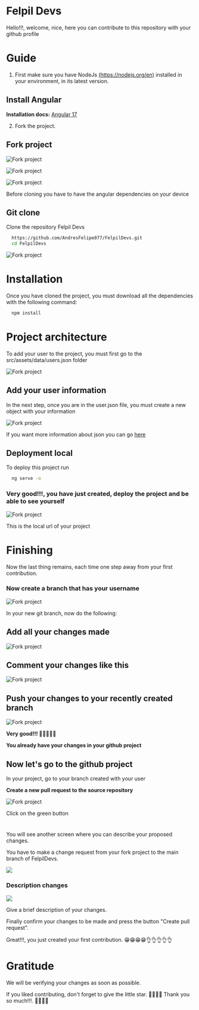 
# Felpil Devs

Hello!!!, welcome, nice, here you can contribute to this repository with your github profile

# Guide

1. First make sure you have NodeJs [(https://nodejs.org/en)](https://nodejs.org/en)
installed in your environment, in its latest version.


## Install Angular

**Installation docs:** [Angular 17](https://angular.dev/tools/cli/setup-local)

2. Fork the project.
## Fork project

![Fork project](https://docs.github.com/assets/cb-40742/mw-1440/images/help/repository/fork-button.webp)

![Fork project](https://docs.github.com/assets/cb-14601/mw-1440/images/help/repository/code-button.webp)

![Fork project](https://docs.github.com/assets/cb-69468/mw-1440/images/help/repository/https-url-clone-cli.webp)

Before cloning you have to have the angular dependencies on your device
## Git clone

Clone the repository Felpil Devs

```bash
  https://github.com/AndresFelipe077/FelpilDevs.git
  cd FelpilDevs
```

![Fork project](https://docs.github.com/assets/cb-69468/mw-1440/images/help/repository/https-url-clone-cli.webp)

# Installation

Once you have cloned the project, you must download all the dependencies with the following command:

```bash
  npm install
```

# Project architecture

To add your user to the project, you must first go to the src/assets/data/users.json folder

![Fork project](https://raw.githubusercontent.com/AndresFelipe077/FelpilDevs/main/src/assets/images/docs/files.png)

## Add your user information

In the next step, once you are in the user.json file, you must create a new object with your information

![Fork project](https://raw.githubusercontent.com/AndresFelipe077/FelpilDevs/main/src/assets/images/docs/object-user.png)

If you want more information about json you can go [here](https://www.json.org/json-es.html)


## Deployment local

To deploy this project run

```bash
  ng serve -o
```

### Very good!!!, you have just created, deploy the project and be able to see yourself

![Fork project](https://raw.githubusercontent.com/AndresFelipe077/FelpilDevs/main/src/assets/images/docs/url-project.png)

This is the local url of your project
# Finishing

Now the last thing remains, each time one step away from your first contribution.

### Now create a branch that has your username

![Fork project](https://raw.githubusercontent.com/AndresFelipe077/FelpilDevs/main/src/assets/images/docs/create-new-branch.png)

In your new git branch, now do the following:

## Add all your changes made

![Fork project](https://raw.githubusercontent.com/AndresFelipe077/FelpilDevs/main/src/assets/images/docs/git-add.png)

## Comment your changes like this

![Fork project](https://github.com/AndresFelipe077/FelpilDevs/blob/main/src/assets/images/docs/git-commit.png?raw=true)

## Push your changes to your recently created branch

![Fork project](https://github.com/AndresFelipe077/FelpilDevs/blob/main/src/assets/images/docs/git-push.png?raw=true)

**Very good!!! 🤗🤗🤗🤗🤗**

**You already have your changes in your github project**

## Now let's go to the github project

In your project, go to your branch created with your user

**Create a new pull request to the source repository**

![Fork project](https://raw.githubusercontent.com/AndresFelipe077/FelpilDevs/main/src/assets/images/docs/create-new-pull-request.png)

Click on the green button

#

You will see another screen where you can describe your proposed changes.

You have to make a change request from your fork project to the main branch of FelpilDevs.

![](https://github.com/AndresFelipe077/FelpilDevs/blob/main/src/assets/images/docs/contribution-to-main.png?raw=true)

### Description changes

![](https://github.com/AndresFelipe077/FelpilDevs/blob/main/src/assets/images/docs/description-pr.png?raw=true)

Give a brief description of your changes.

Finally confirm your changes to be made and press the button "Create pull request".

Great!!!, you just created your first contribution. 😁😁😁😁👌👌👌👌👌

# Gratitude

We will be verifying your changes as soon as possible.

If you liked contributing, don't forget to give the little star. 🖖🖖🖖🖖 Thank you so much!!!. 🖖🖖🖖🖖